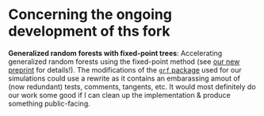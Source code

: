 # Concerning the ongoing development of ths fork

**Generalized random forests with fixed-point trees**: Accelerating generalized random forests using the fixed-point method (see [our new preprint](https://arxiv.org/abs/2306.11908)  for details!). The modifications of the [``grf`` package](https://github.com/grf-labs/grf) used for our simulations could use a rewrite as it contains an embarassing amout of (now redundant) tests, comments, tangents, etc. It would most definitely do our work some good if I can clean up the implementation & produce something public-facing.

